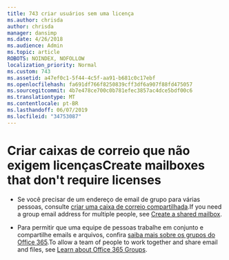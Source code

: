 ```yaml
---
title: 743 criar usuários sem uma licença
ms.author: chrisda
author: chrisda
manager: dansimp
ms.date: 4/26/2018
ms.audience: Admin
ms.topic: article
ROBOTS: NOINDEX, NOFOLLOW
localization_priority: Normal
ms.custom: 743
ms.assetid: a47ef0c1-5f44-4c5f-aa91-b681c0c17ebf
ms.openlocfilehash: fa691df766f8250839cff3df6a907f88fd475057
ms.sourcegitcommit: 4b7e478ce700c0b781efec3857ac4dce5bdf00c6
ms.translationtype: MT
ms.contentlocale: pt-BR
ms.lasthandoff: 06/07/2019
ms.locfileid: "34753087"
---
```

# <a name="create-mailboxes-that-dont-require-licenses"></a><span data-ttu-id="e101a-102">Criar caixas de correio que não exigem licenças</span><span class="sxs-lookup"><span data-stu-id="e101a-102">Create mailboxes that don't require licenses</span></span>

- <span data-ttu-id="e101a-103">Se você precisar de um endereço de email de grupo para várias pessoas, consulte [criar uma caixa de correio compartilhada](https://support.office.com/article/871a246d-3acd-4bba-948e-5de8be0544c9).</span><span class="sxs-lookup"><span data-stu-id="e101a-103">If you need a group email address for multiple people, see [Create a shared mailbox](https://support.office.com/article/871a246d-3acd-4bba-948e-5de8be0544c9).</span></span>

- <span data-ttu-id="e101a-104">Para permitir que uma equipe de pessoas trabalhe em conjunto e compartilhe emails e arquivos, confira [saiba mais sobre os grupos do Office 365](https://support.office.com/article/b565caa1-5c40-40ef-9915-60fdb2d97fa2).</span><span class="sxs-lookup"><span data-stu-id="e101a-104">To allow a team of people to work together and share email and files, see [Learn about Office 365 Groups](https://support.office.com/article/b565caa1-5c40-40ef-9915-60fdb2d97fa2).</span></span>
